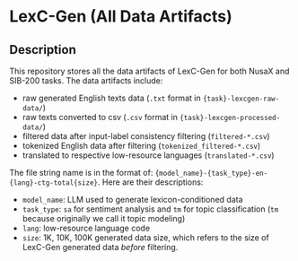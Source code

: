 # LexC-Gen (All Data Artifacts)

## Description

This repository stores all the data artifacts of LexC-Gen for both NusaX and SIB-200 tasks. The data artifacts include:
- raw generated English texts data (`.txt` format in `{task}-lexcgen-raw-data/`)
- raw texts converted to csv (`.csv` format in `{task}-lexcgen-processed-data/`)
- filtered data after input-label consistency filtering (`filtered-*.csv`)
- tokenized English data after filtering (`tokenized_filtered-*.csv`)
- translated to respective low-resource languages (`translated-*.csv`)

The file string name is in the format of: `{model_name}-{task_type}-en-{lang}-ctg-total{size}`. Here are their descriptions:
- `model_name`: LLM used to generate lexicon-conditioned data
- `task_type`: `sa` for sentiment analysis and `tm` for topic classification (`tm` because originally we call it topic modeling)
- `lang`: low-resource language code
- `size`: 1K, 10K, 100K generated data size, which refers to the size of LexC-Gen generated data *before* filtering.
